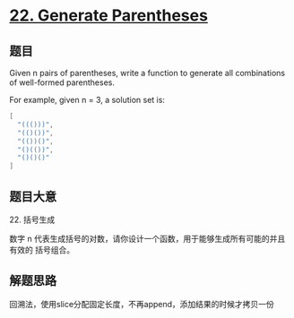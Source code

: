 # [22. Generate Parentheses](https://leetcode.com/problems/generate-parentheses/)

## 题目

Given n pairs of parentheses, write a function to generate all combinations of well-formed parentheses.

For example, given n = 3, a solution set is:

```c
[
  "((()))",
  "(()())",
  "(())()",
  "()(())",
  "()()()"
]
```

## 题目大意

22\. 括号生成

数字 n 代表生成括号的对数，请你设计一个函数，用于能够生成所有可能的并且 有效的 括号组合。

## 解题思路

回溯法，使用slice分配固定长度，不再append，添加结果的时候才拷贝一份
